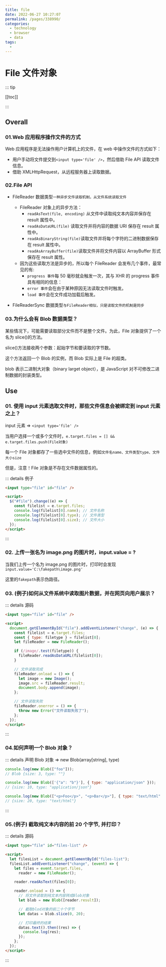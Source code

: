 ```yaml
---
title: file
date: 2022-06-27 10:27:07
permalink: /pages/338990/
categories:
  - technology
  - browser
  - data
tags:
  - 
---
```

# File 文件对象

::: tip

[[toc]]

:::

## Overall

### 01.Web 应用程序操作文件的方式

Web 应用程序是无法操作用户计算机上的文件，在 web 中操作文件的方式如下：

- 用户手动将文件提交到`<input type='file' />`，然后借助 File API 读取文件信息。
- 借助 XMLHttpRequest，从远程服务器上读取数据。

### 02.File API

- FileReader 数据类型`一种异步文件读取机制，从文件系统读取文件`

  - FileReader 对象上的异步方法：
    - `readAsText(file, encoding)` 从文件中读取纯文本内容并保存在 result 属性中。
    - `readAsDataURL(file)` 读取文件并将内容的数据 URI 保存在 result 属性中。
    - `readAsBinaryString(file)`读取文件并将每个字符的二进制数据保存在 result 属性中。
    - `readAsArrayBuffer(file)`读取文件并将文件内容以 ArrayBuffer 形式保存在 result 属性。
  - 因为这些读取方法是异步的，所以每个 FileReader 会发布几个事件，最常见的有:
    - `progress 事件`每 50 毫秒就会触发一次，其与 XHR 的 progress 事件具有相同的信息：
    - `error 事件`会在由于某种原因无法读取文件时触发。
    - `load 事件`会在文件成功加载后触发。

- FileReaderSync 数据类型`与FileReader相似，只是读取文件的机制是同步`

### 03.为什么会有 Blob 数据类型？

某些情况下，可能需要读取部分文件而不是整个文件。为此，File 对象提供了一个名为 slice()的方法。

slice()方法接收两个参数：起始字节和要读取的字节数。

这个方法返回一个 Blob 的实例，而 Blob 实际上是 File 的超类。

blob 表示二进制大对象（binary larget object），是 JavaScript 对不可修改二进制数据的封装类型。

## Use

### 01. 使用 input 元素选取文件时，那些文件信息会被绑定到 input 元素之上？

input 元素 => `<input type='file' />`

当用户选择一个或多个文件时，`e.target.files = [] && e.target.files.push(File对象)`

每一个 File 对象都存了一些选中文件的信息，例如`文件名name、文件类型type、文件大小size`

但是，注意！File 对象是不存在文件数据属性的。

::: details 例子

```html
<input type="file" id="file" />

<script>
  $("#file").change((e) => {
    const filelist = e.target.files;
    console.log(filelist[0].name); // 文件名称
    console.log(filelist[0].type); // 文件类型
    console.log(filelist[0].size); // 文件大小
  });
</script>
```

:::

### 02. 上传一张名为 image.png 的图片时，input.value = ?

当我们上传一个名为 image.png 的图片时，打印时会发现`input.value='C:\fakepath\image.png'`

这里的`fakepath`表示伪路径。

### 03. (例子)如何从文件系统中读取图片数据，并在网页向用户展示？

::: details 源码

```html
<input type="file" id="file" />

<script>
  document.getElementById("file").addEventListener("change", (e) => {
    const filelist = e.target.files;
    const { type: filetype } = filelist[0];
    let fileReader = new FileReader();

    if (/image/.test(filetype)) {
      fileReader.readAsDataURL(filelist[0]);
    }

    // 文件读取完成
    fileReader.onload = () => {
      let image = new Image();
      image.src = fileReader.result;
      document.body.append(image);
    };

    // 文件读取失败
    fileReader.onerror = () => {
      throw new Error("文件读取失败了");
    };
  });
</script>
```

:::

### 04.如何声明一个 Blob 对象？

::: details 声明 Blob 对象 => new Blob(array[string], type)

```js
console.log(new Blob(["foo"]));
// Blob {size: 3, type: ""}

console.log(new Blob(['{"a": "b"}'], { type: "application/json" }));
// {size: 10, type: "application/json"}

console.log(new Blob(["<p>Foo</p>", "<p>Bar</p>"], { type: "text/html" }));
// {size: 20, type: "text/html"}
```

:::

### 05.(例子) 截取纯文本内容的前 20 个字节, 并打印？

::: details 源码

```html
<input type="file" id="files-list" />

<script>
  let filesList = document.getElementById("files-list");
  filesList.addEventListener("change", (event) => {
    let files = event.target.files,
      reader = new FileReader();

    reader.readAsText(files[0]);

    reader.onload = () => {
      // 将文件读取到纯文本内容转成Blob对象
      let blob = new Blob([reader.result]);

      // 截取blod对象的前二十个字节
      let datas = blob.slice(0, 20);

      // 打印最终的结果
      datas.text().then((res) => {
        console.log(res);
      });
    };
  });
</script>
```

:::
